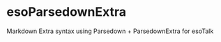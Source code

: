 esoParsedownExtra
=================

Markdown Extra syntax using Parsedown + ParsedownExtra for esoTalk
